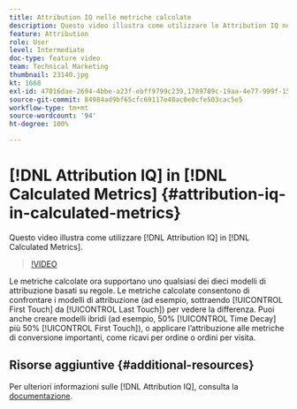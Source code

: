 ```yaml
---
title: Attribution IQ nelle metriche calcolate
description: Questo video illustra come utilizzare le Attribution IQ nelle metriche calcolate.
feature: Attribution
role: User
level: Intermediate
doc-type: feature video
team: Technical Marketing
thumbnail: 23140.jpg
kt: 1668
exl-id: 47016dae-2694-4bbe-a23f-ebff9799c239,1789789c-19aa-4e77-999f-15fa11b7f858
source-git-commit: 84984ad9bf65cfc69117e40ac0e0cfe503cac5e5
workflow-type: tm+mt
source-wordcount: '94'
ht-degree: 100%

---
```


# [!DNL Attribution IQ] in [!DNL Calculated Metrics] {#attribution-iq-in-calculated-metrics}

Questo video illustra come utilizzare [!DNL Attribution IQ] in [!DNL Calculated Metrics].

>[!VIDEO](https://video.tv.adobe.com/v/23140/?quality=12&learn=on)

Le metriche calcolate ora supportano uno qualsiasi dei dieci modelli di attribuzione basati su regole. Le metriche calcolate consentono di confrontare i modelli di attribuzione (ad esempio, sottraendo [!UICONTROL First Touch] da [!UICONTROL Last Touch]) per vedere la differenza. Puoi anche creare modelli ibridi (ad esempio, 50% [!UICONTROL Time Decay] più 50% [!UICONTROL First Touch]), o applicare l’attribuzione alle metriche di conversione importanti, come ricavi per ordine o ordini per visita.

## Risorse aggiuntive {#additional-resources}

Per ulteriori informazioni sulle [!DNL Attribution IQ], consulta la [documentazione](https://experienceleague.adobe.com/docs/analytics/analyze/analysis-workspace/attribution/overview.html?lang=it).

